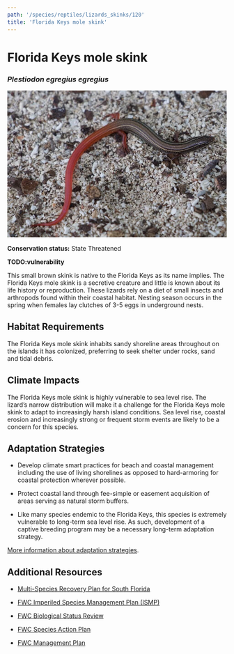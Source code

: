 ```yaml
---
path: '/species/reptiles/lizards_skinks/120'
title: 'Florida Keys mole skink'
---
```


# Florida Keys mole skink
### *Plestiodon egregius egregius*

<div class="header-photo"><img src="120.jpg" alt="Photo for Florida Keys mole skink"/></div>

**Conservation status:** State Threatened

**TODO:vulnerability**

This small brown skink is native to the Florida Keys as its name implies.  The Florida Keys mole skink is a secretive creature and little is known about its life history or reproduction.  These lizards rely on a diet of small insects and arthropods found within their coastal habitat.  Nesting season occurs in the spring when females lay clutches of 3-5 eggs in underground nests.

    
## Habitat Requirements

The Florida Keys mole skink inhabits sandy shoreline areas throughout on the islands it has colonized, preferring to seek shelter under rocks, sand and tidal debris.

## Climate Impacts

The Florida Keys mole skink is highly vulnerable to sea level rise.  The lizard’s narrow distribution will make it a challenge for the Florida Keys mole skink to adapt to increasingly harsh island conditions.  Sea level rise, coastal erosion and increasingly strong or frequent storm events are likely to be a concern for this species.

## Adaptation Strategies

- Develop climate smart practices for beach and coastal management including the use of living shorelines as opposed to hard-armoring for coastal protection wherever possible.

- Protect coastal land through fee-simple or easement acquisition of areas serving as natural storm buffers.

- Like many species endemic to the Florida Keys, this species is extremely vulnerable to long-term sea level rise. As such, development of a captive breeding program may be a necessary long-term adaptation strategy.


[More information about adaptation strategies](/strategies).


## Additional Resources

- [Multi-Species Recovery Plan for South Florida](https://ecos.fws.gov/docs/recovery_plan/sfl_msrp/SFL_MSRP_Species.pdf)

- [FWC Imperiled Species Management Plan (ISMP)](http://myfwc.com/media/4133167/Floridas-Imperiled-Species-Management-Plan-2016-2026.pdf)

- [FWC Biological Status Review](http://myfwc.com/media/2273301/Florida-Keys-Mole-Skink-BSR.pdf)

- [FWC Species Action Plan](http://myfwc.com/media/2738265/Florida-Keys-Mole-Skink-Species-Action-Plan-Final-Draft.pdf)

- [FWC Management Plan](http://www.myfwc.com/media/4105883/Final-Florida-Keys-mole-skink-Species-Guidelines-2016.pdf)
